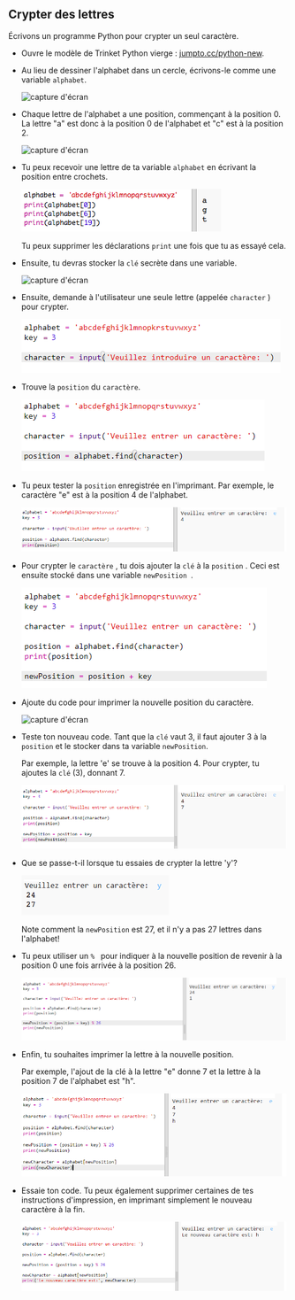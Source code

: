 ## Crypter des lettres

Écrivons un programme Python pour crypter un seul caractère.

+ Ouvre le modèle de Trinket Python vierge : <a href="http://jumpto.cc/python-new" target="_blank">jumpto.cc/python-new</a>.

+ Au lieu de dessiner l'alphabet dans un cercle, écrivons-le comme une variable `alphabet`.
    
    ![capture d'écran](images/messages-alphabet.png)

+ Chaque lettre de l'alphabet a une position, commençant à la position 0. La lettre "a" est donc à la position 0 de l'alphabet et "c" est à la position 2.
    
    ![capture d'écran](images/messages-array.png)

+ Tu peux recevoir une lettre de ta variable `alphabet` en écrivant la position entre crochets.
    
    ![capture d'écran](images/messages-alphabet-array.png)
    
    Tu peux supprimer les déclarations `print` une fois que tu as essayé cela.

+ Ensuite, tu devras stocker la `clé` secrète dans une variable.
    
    ![capture d'écran](images/messages-key.png)

+ Ensuite, demande à l'utilisateur une seule lettre (appelée `character` ) pour crypter.
    
    ![capture d'écran](images/messages-character.png)

+ Trouve la `position` du `caractère`.
    
    ![capture d'écran](images/messages-position.png)

+ Tu peux tester la `position` enregistrée en l'imprimant. Par exemple, le caractère "e" est à la position 4 de l'alphabet.
    
    ![capture d'écran](images/messages-position-test.png)

+ Pour crypter le `caractère` , tu dois ajouter la `clé` à la `position` . Ceci est ensuite stocké dans une variable `newPosition `.
    
    ![capture d'écran](images/messages-newposition.png)

+ Ajoute du code pour imprimer la nouvelle position du caractère.
    
    ![capture d'écran](images/messages-newposition-print.png)

+ Teste ton nouveau code. Tant que la `clé` vaut 3, il faut ajouter 3 à la `position` et le stocker dans ta variable `newPosition`.
    
    Par exemple, la lettre 'e' se trouve à la position 4. Pour crypter, tu ajoutes la `clé` (3), donnant 7.
    
    ![capture d'écran](images/messages-newposition-test.png)

+ Que se passe-t-il lorsque tu essaies de crypter la lettre 'y'?
    
    ![capture d'écran](images/messages-modulus-bug.png)
    
    Note comment la `newPosition` est 27, et il n'y a pas 27 lettres dans l'alphabet!

+ Tu peux utiliser un `% ` pour indiquer à la nouvelle position de revenir à la position 0 une fois arrivée à la position 26.
    
    ![capture d'écran](images/messages-modulus.png)

+ Enfin, tu souhaites imprimer la lettre à la nouvelle position.
    
    Par exemple, l'ajout de la clé à la lettre "e" donne 7 et la lettre à la position 7 de l'alphabet est "h".
    
    ![capture d'écran](images/messages-newcharacter.png)

+ Essaie ton code. Tu peux également supprimer certaines de tes instructions d'impression, en imprimant simplement le nouveau caractère à la fin.
    
    ![capture d'écran](images/messages-enc-test.png)